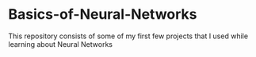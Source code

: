 # Basics-of-Neural-Networks
This repository consists of some of my first few projects that I used while learning about Neural Networks
